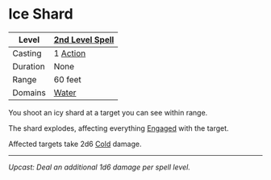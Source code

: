 # Ice Shard

| Level    | [2nd Level Spell](2nd%20Level%20Spells.md)          |
| -------- | --------------------------------------------------- |
| Casting  | 1 [Action](../../../../Game%20Procedures/Core%20Procedures/Action.md) |
| Duration | None                                                |
| Range    | 60 feet                                             |
| Domains  | [Water](../../Spell%20Domains/Water.md)          |

You shoot an icy shard at a target you can see within range.

The shard explodes, affecting everything [Engaged](../../../../Game%20Procedures/Conditions/Engaged.md) with the target.

Affected targets take 2d6 [Cold](../../../../Game%20Procedures/Combat/Damage%20Types/Cold.md) damage.

---
*Upcast: Deal an additional 1d6 damage per spell level.*
